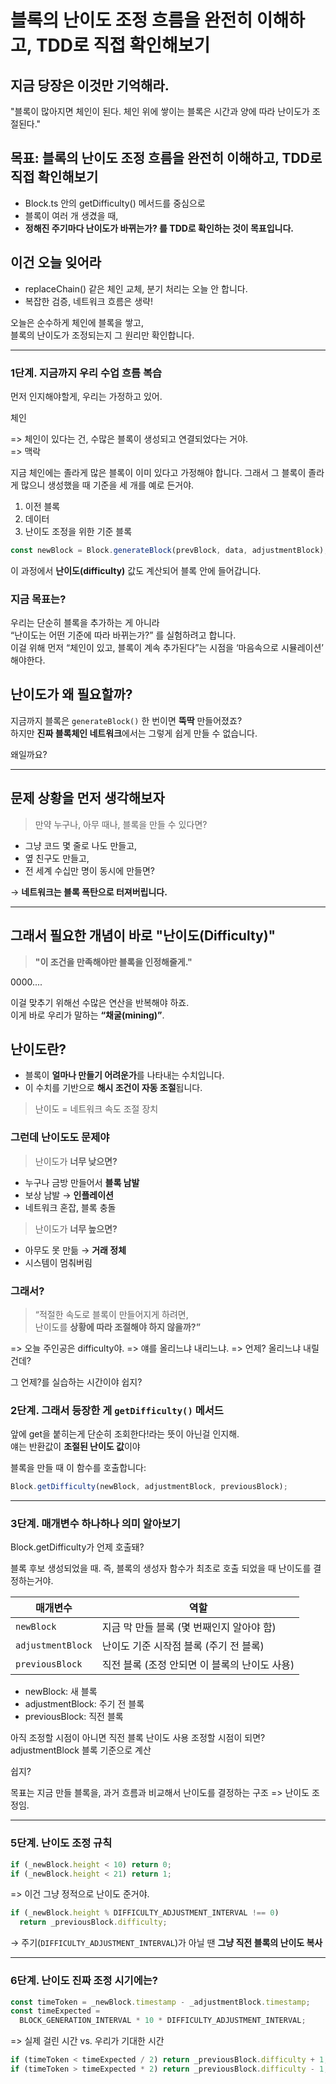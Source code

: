 # 블록의 난이도 조정 흐름을 완전히 이해하고, TDD로 직접 확인해보기

## 지금 당장은 이것만 기억해라.

"블록이 많아지면 체인이 된다.
체인 위에 쌓이는 블록은 시간과 양에 따라 난이도가 조절된다."

## 목표: 블록의 난이도 조정 흐름을 완전히 이해하고, TDD로 직접 확인해보기

- Block.ts 안의 getDifficulty() 메서드를 중심으로
- 블록이 여러 개 생겼을 때,
- **정해진 주기마다 난이도가 바뀌는가? 를 TDD로 확인하는 것이 목표입니다.**

## 이건 오늘 잊어라

- replaceChain() 같은 체인 교체, 분기 처리는 오늘 안 합니다.
- 복잡한 검증, 네트워크 흐름은 생략!

오늘은 순수하게 체인에 블록을 쌓고,  
블록의 난이도가 조정되는지 그 원리만 확인합니다.

---

### 1단계. 지금까지 우리 수업 흐름 복습

먼저 인지해야할게, 우리는 가정하고 있어.

체인

=> 체인이 있다는 건, 수많은 블록이 생성되고 연결되었다는 거야.  
=> 맥락

지금 체인에는 졸라게 많은 블록이 이미 있다고 가정해야 합니다.
그래서 그 블록이 졸라게 많으니 생성했을 때 기준을 세 개를 예로 든거야.

1. 이전 블록
2. 데이터
3. 난이도 조정을 위한 기준 블록

```ts
const newBlock = Block.generateBlock(prevBlock, data, adjustmentBlock);
```

이 과정에서 **난이도(difficulty)** 값도 계산되어 블록 안에 들어갑니다.

### 지금 목표는?

우리는 단순히 블록을 추가하는 게 아니라  
“난이도는 어떤 기준에 따라 바뀌는가?” 를 실험하려고 합니다.  
이걸 위해 먼저 “체인이 있고, 블록이 계속 추가된다”는 시점을 ‘마음속으로 시뮬레이션’ 해야한다.

## 난이도가 왜 필요할까?

지금까지 블록은 `generateBlock()` 한 번이면 **뚝딱** 만들어졌죠?  
하지만 **진짜 블록체인 네트워크**에서는 그렇게 쉽게 만들 수 없습니다.

왜일까요?

---

## 문제 상황을 먼저 생각해보자

> 만약 누구나, 아무 때나, 블록을 만들 수 있다면?

- 그냥 코드 몇 줄로 나도 만들고,
- 옆 친구도 만들고,
- 전 세계 수십만 명이 동시에 만들면?

→ **네트워크는 블록 폭탄으로 터져버립니다.**

---

## 그래서 필요한 개념이 바로 **"난이도(Difficulty)"**

> **"이 조건을 만족해야만 블록을 인정해줄게."**

0000....

이걸 맞추기 위해선 수많은 연산을 반복해야 하죠.  
이게 바로 우리가 말하는 **“채굴(mining)”**.

## 난이도란?

- 블록이 **얼마나 만들기 어려운가**를 나타내는 수치입니다.
- 이 수치를 기반으로 **해시 조건이 자동 조절**됩니다.

> 난이도 = 네트워크 속도 조절 장치

### 그런데 난이도도 문제야

> 난이도가 **너무 낮으면?**

- 누구나 금방 만들어서 **블록 남발**
- 보상 남발 → **인플레이션**
- 네트워크 혼잡, 블록 충돌

> 난이도가 **너무 높으면?**

- 아무도 못 만듦 → **거래 정체**
- 시스템이 멈춰버림

### 그래서?

> “적절한 속도로 블록이 만들어지게 하려면,  
> 난이도를 **상황에 따라 조절해야 하지 않을까?”**

=> 오늘 주인공은 difficulty야.
=> 얘를 올리느냐 내리느냐.
=> 언제? 올리느냐 내릴건데?

그 언제?를 실습하는 시간이야 쉽지?

### 2단계. 그래서 등장한 게 `getDifficulty()` 메서드

앞에 get을 붙히는게 단순히 조회한다!라는 뜻이 아닌걸 인지해.  
얘는 반환값이 **조절된 난이도 값**이야

블록을 만들 때 이 함수를 호출합니다:

```ts
Block.getDifficulty(newBlock, adjustmentBlock, previousBlock);
```

---

### 3단계. 매개변수 하나하나 의미 알아보기

Block.getDifficulty가 언제 호출돼?

블록 후보 생성되었을 때.
즉, 블록의 생성자 함수가 최초로 호출 되었을 때 난이도를 결정하는거야.

| 매개변수          | 역할                                          |
| ----------------- | --------------------------------------------- |
| `newBlock`        | 지금 막 만들 블록 (몇 번째인지 알아야 함)     |
| `adjustmentBlock` | 난이도 기준 시작점 블록 (주기 전 블록)        |
| `previousBlock`   | 직전 블록 (조정 안되면 이 블록의 난이도 사용) |

- newBlock: 새 블록
- adjustmentBlock: 주기 전 블록
- previousBlock: 직전 블록

아직 조정할 시점이 아니면 직전 블록 난이도 사용
조정할 시점이 되면? adjustmentBlock 블록 기준으로 계산

쉽지?

목표는 지금 만들 블록을, 과거 흐름과 비교해서 난이도를 결정하는 구조
=> 난이도 조정임.

---

### 5단계. 난이도 조정 규칙

```ts
if (_newBlock.height < 10) return 0;
if (_newBlock.height < 21) return 1;
```

=> 이건 그냥 정적으로 난이도 준거야.

```ts
if (_newBlock.height % DIFFICULTY_ADJUSTMENT_INTERVAL !== 0)
  return _previousBlock.difficulty;
```

→ 주기(`DIFFICULTY_ADJUSTMENT_INTERVAL`)가 아닐 땐 **그냥 직전 블록의 난이도 복사**

---

### 6단계. 난이도 진짜 조정 시기에는?

```ts
const timeToken = _newBlock.timestamp - _adjustmentBlock.timestamp;
const timeExpected =
  BLOCK_GENERATION_INTERVAL * 10 * DIFFICULTY_ADJUSTMENT_INTERVAL;
```

=> 실제 걸린 시간 vs. 우리가 기대한 시간

```ts
if (timeToken < timeExpected / 2) return _previousBlock.difficulty + 1;
if (timeToken > timeExpected * 2) return _previousBlock.difficulty - 1;
```
